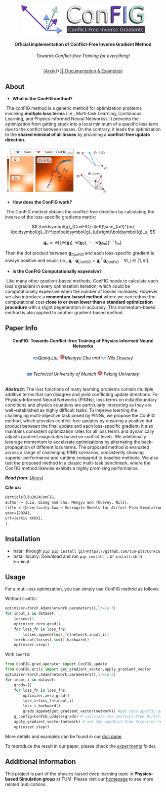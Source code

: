 <h1 align="center">
  <img src="./docs/assets/config.png" width="400"/>
</h1>

<h4 align="center">Official implementation of Conflict-Free Inverse Gradient Method</h4>
<h6 align="center">Towards Conflict-free Training for everything!</h6>

<p align="center">
  [<a href="https://arxiv.org/abs/2312.05320">Arxiv</a>]•[<a href="https://tum-pbs.github.io/ConFIG/">📖 Documentation & Examples</a>]
</p>

## About

* **What is the ConFIG method?**

​	The conFIG method is a generic method for optimization problems involving **multiple loss terms** (i.e., Multi-task Learning, Continuous Learning, and Physics Informed Neural Networks). It prevents the optimization from getting stuck into a local minimum of a specific loss term due to the conflict between losses. On the contrary, it leads the optimization to the **shared minimal of all losses** by providing a **conflict-free update direction.**

<img src="docs/assets/config_illustration.png" alt="image-20240811170722834" style="zoom: 33%;" />

* **How does the ConFIG work?**

​	The ConFIG method obtains the conflict-free direction by calculating the inverse of the loss-specific gradients matrix:

$$
\boldsymbol{g}_{ConFIG}=\left(\sum_{i=1}^{m} \boldsymbol{g}_{i}^\top\boldsymbol{g}_{u}\right)\boldsymbol{g}_u,
$$

$$
\boldsymbol{g}_u = \mathcal{U}\left[
[\mathcal{U}(\boldsymbol{g}_1),\mathcal{U}(\boldsymbol{g}_2),\cdots, \mathcal{U}(\boldsymbol{g}_m)]^{-\top} \mathbf{1}_m\right].
$$

Then the dot product between $\boldsymbol{g}_{ConFIG}$ and each loss-specific gradient is always positive and equal, i.e., $\boldsymbol{g}_{i}^{\top}\boldsymbol{g}_{ConFIG}=\boldsymbol{g}_{i}^{\top}\boldsymbol{g}_{ConFIG} \quad \forall i,j \in [1,m]$​.

* **Is the ConFIG Computationally expensive?**

​	Like many other gradient-based methods, ConFIG needs to calculate each loss's gradient in every optimization iteration, which could be computationally expensive when the number of losses increases. However, we also introduce a **momentum-based method** where we can reduce the computational cost **close to or even lower than a standard optimization procedure** with a slight degeneration in accuracy. This momentum-based method is also applied to another gradient-based method.

## Paper Info

<h4 align="center">ConFIG: Towards Conflict-free Training of Physics Informed Neural Networks</h4>
<h6 align="center"><img src="./docs/assets/TUM.svg" width="16"><a href="https://tum-pbs.github.io/">Qiang Liu</a>, <img src="./docs/assets/PKU.svg" width="16"><a href="https://rachelcmy.github.io/">Mengyu Chu</a> and <img src="./docs/assets/TUM.svg" width="16"> <a href="https://ge.in.tum.de/about/n-thuerey/">Nils Thuerey</a></h6>

<h6 align="center">
    <img src="./docs/assets/TUM.svg" width="16"> Technical University of Munich
    <img src="./docs/assets/PKU.svg" width="16"> Peking University
</h6>

***Abstract:*** The loss functions of many learning problems contain multiple additive terms that can disagree and yield conflicting update directions. For Physics-Informed Neural Networks (PINNs), loss terms on initial/boundary conditions and physics equations are particularly interesting as they are well-established as highly difficult tasks. To improve learning the challenging multi-objective task posed by PINNs, we propose the ConFIG method, which provides conflict-free updates by ensuring a positive dot product between the final update and each loss-specific gradient. It also maintains consistent optimization rates for all loss terms and dynamically adjusts gradient magnitudes based on conflict levels. We additionally leverage momentum to accelerate optimizations by alternating the back-propagation of different loss terms. The proposed method is evaluated across a range of challenging PINN scenarios, consistently showing superior performance and runtime compared to baseline methods. We also test the proposed method in a classic multi-task benchmark, where the ConFIG method likewise exhibits a highly promising performance. 

***Read from:*** [[Arxiv](https://arxiv.org/abs/2312.05320)]

***Cite as:*** 

```latex
@article{Liu2024ConFIG,
author = {Liu, Qiang and Chu, Mengyu and Thuerey, Nils},
title = {Uncertainty-Aware Surrogate Models for Airfoil Flow Simulations with Denoising Diffusion Probabilistic Models},
year={2024},
url={arXiv XXXX},
}
```

## Installation

* Install through `pip`: `pip install git+https://github.com/tum-pbs/ConFIG`
* Install locally: Download and run `pip install .` or `install.sh` in terminal.

## Usage

For a muti-loss optimization, you can simply use ConFIG method as follows:

Without `ConFIG`:

```python
optimizer=torch.Adam(network.parameters(),lr=1e-3)
for input_i in dataset:
    losses=[]
    optimizer.zero_grad()
    for loss_fn in loss_fns:
        losses.append(loss_fn(network,input_i))
    torch.cat(losses).sum().backward()
    optimizer.step()
```

With `ConFIG`:

```python
from ConFIG.grad_operator import ConFIG_update
from ConFIG.utils import get_gradient_vector,apply_gradient_vector
optimizer=torch.Adam(network.parameters(),lr=1e-3)
for input_i in dataset:
    grads=[]
    for loss_fn in loss_fns:
    	optimizer.zero_grad()
    	loss_i=loss_fn(input_i)
        loss_i.backward()
        grads.append(get_gradient_vector(network)) #get loss-specfic gradient
    g_config=ConFIG_update(grads) # calculate the conflict-free direction
    apply_gradient_vector(network) # set the condlict-free direction to the network
    optimizer.step()
```

More details and examples can be found in our [doc page](https://tum-pbs.github.io/ConFIG/).

To reproduce the result in our paper, please check the [experiments](https://github.com/tum-pbs/ConFIG/tree/main/experiments) folder.

## Additional Information

This project is part of the physics-based deep learning topic in **Physics-based Simulation group** at TUM. Please visit our [homepage](https://ge.in.tum.de/) to see more related publications.

